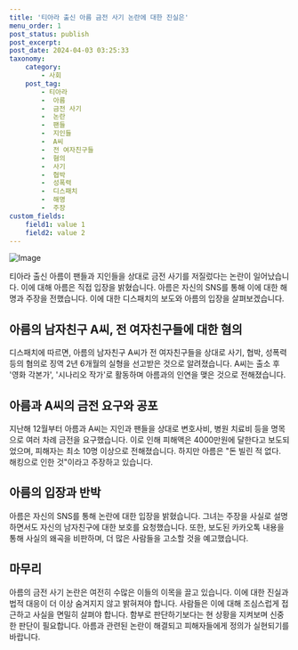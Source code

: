 ```yaml
---
title: '티아라 출신 아름 금전 사기 논란에 대한 진실은'
menu_order: 1
post_status: publish
post_excerpt: 
post_date: 2024-04-03 03:25:33
taxonomy:
    category:
        - 사회
    post_tag:
        - 티아라
        -  아름
        -  금전 사기
        -  논란
        -  팬들
        -  지인들
        -  A씨
        -  전 여자친구들
        -  혐의
        -  사기
        -  협박
        -  성폭력
        -  디스패치
        -  해명
        -  주장
custom_fields:
    field1: value 1
    field2: value 2
---
```


![Image](https://imgnews.pstatic.net/image/014/2024/04/02/0005165270_001_20240402165805104.jpg?type=w647)

티아라 출신 아름이 팬들과 지인들을 상대로 금전 사기를 저질렀다는 논란이 일어났습니다. 이에 대해 아름은 직접 입장을 밝혔습니다. 아름은 자신의 SNS를 통해 이에 대한 해명과 주장을 전했습니다. 이에 대한 디스패치의 보도와 아름의 입장을 살펴보겠습니다.
## 아름의 남자친구 A씨, 전 여자친구들에 대한 혐의
디스패치에 따르면, 아름의 남자친구 A씨가 전 여자친구들을 상대로 사기, 협박, 성폭력 등의 혐의로 징역 2년 6개월의 실형을 선고받은 것으로 알려졌습니다. A씨는 출소 후 '영화 각본가', '시나리오 작가'로 활동하며 아름과의 인연을 맺은 것으로 전해졌습니다.
## 아름과 A씨의 금전 요구와 공포
지난해 12월부터 아름과 A씨는 지인과 팬들을 상대로 변호사비, 병원 치료비 등을 명목으로 여러 차례 금전을 요구했습니다. 이로 인해 피해액은 4000만원에 달한다고 보도되었으며, 피해자는 최소 10명 이상으로 전해졌습니다. 하지만 아름은 "돈 빌린 적 없다. 해킹으로 인한 것"이라고 주장하고 있습니다.
## 아름의 입장과 반박
아름은 자신의 SNS를 통해 논란에 대한 입장을 밝혔습니다. 그녀는 주장을 사실로 설명하면서도 자신의 남자친구에 대한 보호를 요청했습니다. 또한, 보도된 카카오톡 내용을 통해 사실의 왜곡을 비판하며, 더 많은 사람들을 고소할 것을 예고했습니다.
## 마무리
아름의 금전 사기 논란은 여전히 수많은 이들의 이목을 끌고 있습니다. 이에 대한 진실과 법적 대응이 더 이상 숨겨지지 않고 밝혀져야 합니다. 사람들은 이에 대해 조심스럽게 접근하고 사실을 면밀히 살펴야 합니다. 함부로 판단하기보다는 현 상황을 지켜보며 신중한 판단이 필요합니다. 아름과 관련된 논란이 해결되고 피해자들에게 정의가 실현되기를 바랍니다.
